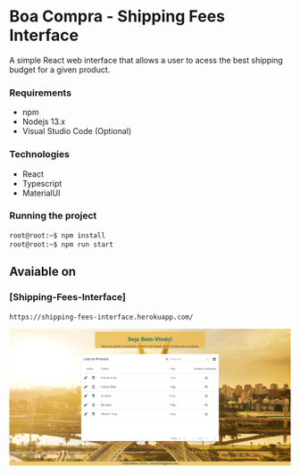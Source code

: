 # Boa Compra - Shipping Fees Interface

A simple React web interface that allows a user to acess the best shipping budget for a given product.

### Requirements
- npm
- Nodejs 13.x
- Visual Studio Code (Optional)

### Technologies
- React
- Typescript
- MaterialUI

### Running the project
```console
root@root:~$ npm install
root@root:~$ npm run start
```

## Avaiable on
### [Shipping-Fees-Interface]
```
https://shipping-fees-interface.herokuapp.com/
```
![alt tag](https://github.com/MateusVT/BC-Shipping-Fees-Interface/blob/master/public/img/interface.png)

